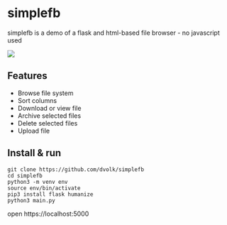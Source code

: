 # simplefb

simplefb is a demo of a flask and html-based file browser - no javascript used

<img src="https://i.imgur.com/BXSCkij.png">

## Features

- Browse file system
- Sort columns
- Download or view file
- Archive selected files
- Delete selected files
- Upload file

## Install & run

```
git clone https://github.com/dvolk/simplefb
cd simplefb
python3 -m venv env
source env/bin/activate
pip3 install flask humanize
python3 main.py
```

open https://localhost:5000
